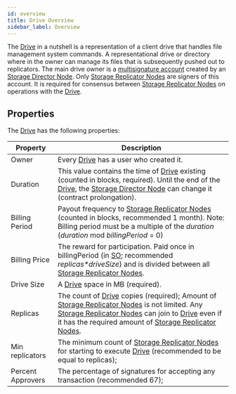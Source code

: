```yaml
---
id: overview
title: Drive Overview
sidebar_label: Overview
---
```


The [Drive](overview.md) in a nutshell is a representation of a client drive that handles file management system commands. A representational drive or directory where in the owner can manage its files that is subsequently pushed out to replicators. The main drive owner is a [multisignature account](https://bcdocs.xpxsirius.io/docs/built-in-features/multisig-account/) created by an [Storage Director Node](../../roles/owner.md). Only [Storage Replicator Nodes](../../roles/replicator.md) are signers of this account. It is required for consensus between [Storage Replicator Nodes](../../roles/replicator.md) on operations with the [Drive](overview.md).

## Properties

The [Drive](overview.md) has the following properties:

|Property|Description|
|---|---
|Owner|Every [Drive](overview.md) has a user who created it.
|Duration|This value contains the time of [Drive](overview.md) existing (counted in blocks, required). Until the end of the [Drive](overview.md), the [Storage Director Node](../../roles/owner.md) can change it (contract prolongation).
|Billing Period|Payout frequency to [Storage Replicator Nodes](../../roles/replicator.md) (counted in blocks, recommended 1 month). Note: Billing period must be a multiple of the *duration* (*duration* mod *billingPeriod* = 0)
|Billing Price|The reward for participation. Paid once in billingPeriod (in [SO](../../getting_started/economy.md#so); recommended _replicas*driveSize_) and is divided between all [Storage Replicator Nodes](../../roles/replicator.md).
|Drive Size|A [Drive](overview.md) space in MB (required).
|Replicas|The count of [Drive](overview.md) copies (required); Amount of [Storage Replicator Nodes](../../roles/replicator.md) is not limited. Any [Storage Replicator Nodes](../../roles/replicator.md) can join to [Drive](overview.md) even if it has the required amount of [Storage Replicator Nodes](../../roles/replicator.md).  
|Min replicators|The minimum count of [Storage Replicator Nodes](../../roles/replicator.md) for starting to execute [Drive](overview.md) (recommended to be equal to replicas);
|Percent Approvers|The percentage of signatures for accepting any transaction (recommended 67);
